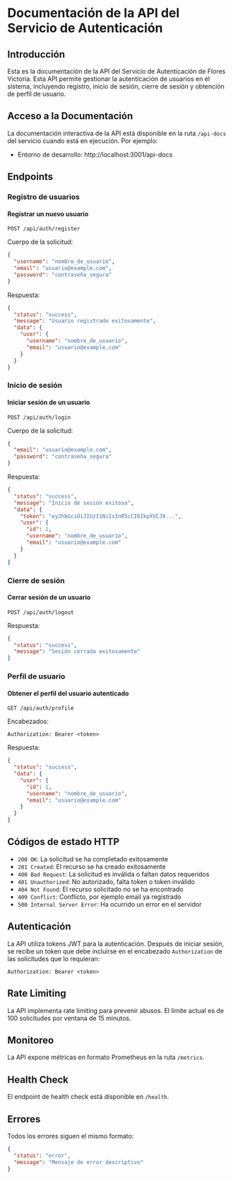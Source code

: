 # Documentación de la API del Servicio de Autenticación

## Introducción

Esta es la documentación de la API del Servicio de Autenticación de Flores Victoria. Esta API permite gestionar la autenticación de usuarios en el sistema, incluyendo registro, inicio de sesión, cierre de sesión y obtención de perfil de usuario.

## Acceso a la Documentación

La documentación interactiva de la API está disponible en la ruta `/api-docs` del servicio cuando está en ejecución. Por ejemplo:

- Entorno de desarrollo: http://localhost:3001/api-docs

## Endpoints

### Registro de usuarios

#### Registrar un nuevo usuario

```
POST /api/auth/register
```

Cuerpo de la solicitud:
```json
{
  "username": "nombre_de_usuario",
  "email": "usuario@example.com",
  "password": "contraseña_segura"
}
```

Respuesta:
```json
{
  "status": "success",
  "message": "Usuario registrado exitosamente",
  "data": {
    "user": {
      "username": "nombre_de_usuario",
      "email": "usuario@example.com"
    }
  }
}
```

### Inicio de sesión

#### Iniciar sesión de un usuario

```
POST /api/auth/login
```

Cuerpo de la solicitud:
```json
{
  "email": "usuario@example.com",
  "password": "contraseña_segura"
}
```

Respuesta:
```json
{
  "status": "success",
  "message": "Inicio de sesión exitoso",
  "data": {
    "token": "eyJhbGciOiJIUzI1NiIsInR5cCI6IkpXVCJ9...",
    "user": {
      "id": 1,
      "username": "nombre_de_usuario",
      "email": "usuario@example.com"
    }
  }
}
```

### Cierre de sesión

#### Cerrar sesión de un usuario

```
POST /api/auth/logout
```

Respuesta:
```json
{
  "status": "success",
  "message": "Sesión cerrada exitosamente"
}
```

### Perfil de usuario

#### Obtener el perfil del usuario autenticado

```
GET /api/auth/profile
```

Encabezados:
```
Authorization: Bearer <token>
```

Respuesta:
```json
{
  "status": "success",
  "data": {
    "user": {
      "id": 1,
      "username": "nombre_de_usuario",
      "email": "usuario@example.com"
    }
  }
}
```

## Códigos de estado HTTP

- `200 OK`: La solicitud se ha completado exitosamente
- `201 Created`: El recurso se ha creado exitosamente
- `400 Bad Request`: La solicitud es inválida o faltan datos requeridos
- `401 Unauthorized`: No autorizado, falta token o token inválido
- `404 Not Found`: El recurso solicitado no se ha encontrado
- `409 Conflict`: Conflicto, por ejemplo email ya registrado
- `500 Internal Server Error`: Ha ocurrido un error en el servidor

## Autenticación

La API utiliza tokens JWT para la autenticación. Después de iniciar sesión, se recibe un token que debe incluirse en el encabezado `Authorization` de las solicitudes que lo requieran:

```
Authorization: Bearer <token>
```

## Rate Limiting

La API implementa rate limiting para prevenir abusos. El límite actual es de 100 solicitudes por ventana de 15 minutos.

## Monitoreo

La API expone métricas en formato Prometheus en la ruta `/metrics`.

## Health Check

El endpoint de health check está disponible en `/health`.

## Errores

Todos los errores siguen el mismo formato:

```json
{
  "status": "error",
  "message": "Mensaje de error descriptivo"
}
```